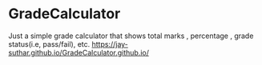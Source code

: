 # GradeCalculator
Just a simple grade calculator that shows total marks , percentage , grade status(i.e, pass/fail), etc.
https://jay-suthar.github.io/GradeCalculator.github.io/
